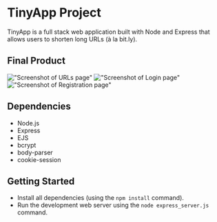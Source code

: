 # TinyApp Project

TinyApp is a full stack web application built with Node and Express that allows users to shorten long URLs (à la bit.ly).

## Final Product

!["Screenshot of URLs page"](https://github.com/rahomohamed/tinyapp/blob/master/docs/my-urls.png)
!["Screenshot of Login page"](https://github.com/rahomohamed/tinyapp/blob/master/docs/login.png)
!["Screenshot of Registration page"](https://github.com/rahomohamed/tinyapp/blob/master/docs/register.png)

## Dependencies

- Node.js
- Express
- EJS
- bcrypt
- body-parser
- cookie-session

## Getting Started

- Install all dependencies (using the `npm install` command).
- Run the development web server using the `node express_server.js` command.
